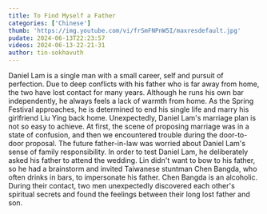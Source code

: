```yaml
---
title: To Find Myself a Father
categories: ['Chinese']
thumb: 'https://img.youtube.com/vi/frSmFNPnW5I/maxresdefault.jpg'
pudate: 2024-06-13T22:23:57
videos: 2024-06-13-22-21-31
author: tin-sokhavuth
---
```

Daniel Lam is a single man with a small career, self and pursuit of perfection. Due to deep conflicts with his father who is far away from home, the two have lost contact for many years. Although he runs his own bar independently, he always feels a lack of warmth from home. As the Spring Festival approaches, he is determined to end his single life and marry his girlfriend Liu Ying back home. Unexpectedly, Daniel Lam's marriage plan is not so easy to achieve. At first, the scene of proposing marriage was in a state of confusion, and then we encountered trouble during the door-to-door proposal. The future father-in-law was worried about Daniel Lam's sense of family responsibility. In order to test Daniel Lam, he deliberately asked his father to attend the wedding. Lin didn't want to bow to his father, so he had a brainstorm and invited Taiwanese stuntman Chen Bangda, who often drinks in bars, to impersonate his father. Chen Bangda is an alcoholic. During their contact, two men unexpectedly discovered each other's spiritual secrets and found the feelings between their long lost father and son.